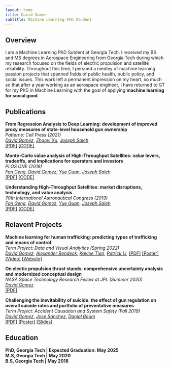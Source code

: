 ```yaml
---
layout: home
title: David Gomez
subtitle: Machine Learning PhD Student
---
```


## Overview

I am a Machine Learning PhD Sutdent at Georgia Tech. I received my BS and MS degrees in Aerospace Engineering from Georgia Tech during which my research focused on the fields of electric propulsion and satellite reliability. Throughout this time, I persued a medley of machine learning passion projects that spanned fields of public health, public policy, and social issues. This work left a permanent impression on my heart, so much so that after a year working as an aerospace engineer, I have returned to GT for my PhD in Machine Learning with the goal of applying **machine learning for social good**. 

## Publications

**From Regression Analysis to Deep Learning: development of improved proxy measures of state-level household gun ownership** \
_Patterns: Cell Press (2021)_ \
  [_David Gomez_](https://scholar.google.com/citations?user=YmsZnXAAAAAJ&hl=en&oi=sra),
  [_Zhaoyi Xu_](https://scholar.google.com/citations?user=AlaqLgcAAAAJ&hl=en&oi=sra),
  [_Joseph Saleh_](https://scholar.google.com/citations?user=oewjyycAAAAJ&hl=en&oi=sra) \
  [[PDF]](https://www.cell.com/action/showPdf?pii=S2666-3899%2820%2930202-6)
  [[CODE]](https://github.com/dbgomez94/gun-ownership-proxy)

**Monte-Carlo value analysis of High-Throughput Satellites: value levers, tradeoffs, and implications for operators and investors** \
_PLOS ONE (2019)_ \
  [_Fan Geng_](https://scholar.google.com/citations?user=VC7KrQQAAAAJ&hl=en&oi=sra),
  [_David Gomez_](https://scholar.google.com/citations?user=YmsZnXAAAAAJ&hl=en&oi=sra),
  [_Yue Guan_](https://scholar.google.com/citations?user=Gr0QHIEAAAAJ&hl=en&oi=sra),
  [_Joseph Saleh_](https://scholar.google.com/citations?user=oewjyycAAAAJ&hl=en&oi=sra) \
  [[PDF]](https://journals.plos.org/plosone/article/file?id=10.1371/journal.pone.0222133&type=printable)
  [[CODE]](https://github.com/dbgomez94/high-throughput-satellites)

**Understanding High-Throughput Satellites: market disruptions, technology, and value analysis** \
_70th International Astronautical Congress (2019)_ \
  [_Fan Geng_](https://scholar.google.com/citations?user=VC7KrQQAAAAJ&hl=en&oi=sra),
  [_David Gomez_](https://scholar.google.com/citations?user=YmsZnXAAAAAJ&hl=en&oi=sra),
  [_Yue Guan_](https://scholar.google.com/citations?user=Gr0QHIEAAAAJ&hl=en&oi=sra),
  [_Joseph Saleh_](https://scholar.google.com/citations?user=oewjyycAAAAJ&hl=en&oi=sra) \
  [[PDF]](http://iafastro.directory/iac/archive/browse/IAC-19/E3/3/49731/)
  [[CODE]](https://github.com/dbgomez94/high-throughput-satellites)

## Relavent Projects

**Machine learning for human trafficking: predicting types of trafficking and means of control** \
_Term Project: Data and Visual Analytics (Spring 2022)_ \
  [_David Gomez_](https://scholar.google.com/citations?user=YmsZnXAAAAAJ&hl=en&oi=sra),
  [_Alexander Bendeck_](https://alexanderbendeck.github.io/projects.html),
  [_Kaylee Tian_](https://www.linkedin.com/in/kaylee-nianhan-tian/),
  [_Patrick Li_](https://www.linkedin.com/in/patrick-li-0/),
  [[PDF]](https://drive.google.com/file/d/1ZF1bpdqYRzA3Kcm1SRkUFkqupeNLzdAy/view?usp=sharing)
  [[Poster]](https://drive.google.com/file/d/1z7QcypF5xcn1TSfJu9RjZayP8_fafuvX/view?usp=sharing)
  [[Video]](https://youtu.be/GltcIuAIdTc)
  [[Website]](https://alexanderbendeck.shinyapps.io/human-trafficking-app/)

**On electic propulsion thrust stands: comprehensive uncertainty analysis and modernized conceptual design** \
_NASA Space Technology Research Fellow at JPL (Summer 2020)_ \
  [_David Gomez_](https://scholar.google.com/citations?user=YmsZnXAAAAAJ&hl=en&oi=sra) \
  [[PDF]](https://drive.google.com/file/d/13bFrEk7PkWAY2GqFmNS_l3zvok1wE9Wj/view?usp=sharing)

**Challenging the inevitability of suicide: the effect of gun regulation on overall suicide rates and portfolio of preventative measures** \
_Term Project: Accident Causation and System Safety (Fall 2019)_ \
  [_David Gomez_](https://scholar.google.com/citations?user=YmsZnXAAAAAJ&hl=en&oi=sra),
  [_Jose Sanchez_](https://www.linkedin.com/in/jose-c-sanchez/),
  [_Danial Baum_](https://www.linkedin.com/in/daniel-baum-ae/) \
  [[PDF]](https://drive.google.com/file/d/1eBo4348ehcbSQ8zs2ny8W4vIRXymCLcg/view?usp=sharing)
  [[Poster]](https://drive.google.com/file/d/1ATBb5rhDqnycLfk0daZcIRXaoVfniZDy/view?usp=sharing)
  [[Slides]](https://drive.google.com/file/d/14bEKiji_KDBISvT7OCuvAQOwNU6QED1U/view?usp=sharing)


## Education

**PhD, Georgia Tech | Expected Graduation: May 2025** \
**M.S, Georgia Tech | May 2020** \
**B.S, Georgia Tech | May 2018**